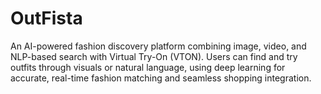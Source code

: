 # OutFista
An AI-powered fashion discovery platform combining image, video, and NLP-based search with Virtual Try-On (VTON). Users can find and try outfits through visuals or natural language, using deep learning for accurate, real-time fashion matching and seamless shopping integration.
